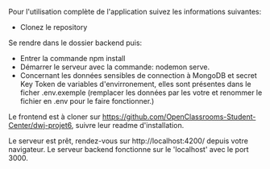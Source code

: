 Pour l'utilisation complète de l'application suivez les informations suivantes:

- Clonez le repository

Se rendre dans le dossier backend puis:
- Entrer la commande npm install
- Démarrer le serveur avec la commande: nodemon serve.
- Concernant les données sensibles de connection à MongoDB et secret Key Token de variables d'envirronement, elles sont présentes dans le ficher .env.exemple (remplacer les données par les votre et renommer le fichier en .env pour le faire fonctionner.)

Le frontend est à cloner sur https://github.com/OpenClassrooms-Student-Center/dwj-projet6, suivre leur readme d'installation.

Le serveur est prêt, rendez-vous sur http://localhost:4200/ depuis votre navigateur.
Le serveur backend fonctionne sur le 'localhost' avec le port 3000.
